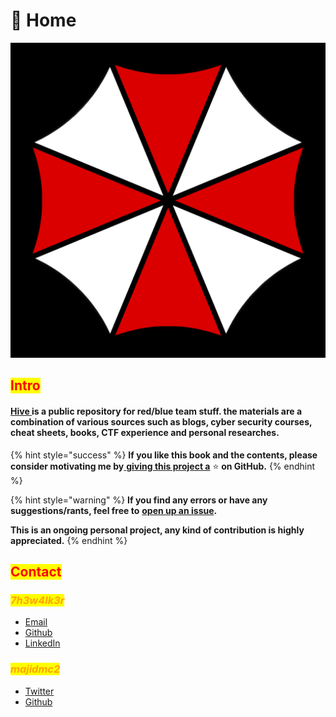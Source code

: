 # 📕 Home

![From resident evil franchise created by Capcom](<.gitbook/assets/image (179).png>)

## <mark style="color:red;">Intro</mark>

#### [Hive ](https://7h3w4lk3r.gitbook.io/the-hive/)is a public repository for red/blue team stuff. the materials are a combination of various sources such as blogs, cyber security courses, cheat sheets, books, CTF experience and personal researches.

{% hint style="success" %}
**If you like this book and the contents, please consider motivating me by**[ **giving this project a**](https://github.com/7h3w4lk3r/THE\_HIVE) :star: **on GitHub.**
{% endhint %}

{% hint style="warning" %}
**If you find any errors or have any suggestions/rants, feel free to** [**open up an issue**](https://github.com/7h3w4lk3r/THE\_HIVE/issues)**.**

**This is an ongoing personal project, any kind of contribution is highly appreciated.**
{% endhint %}

## <mark style="color:red;">**Contact**</mark>

### _<mark style="color:orange;">**7h3w4lk3r**</mark>_  &#x20;

* [Email](mailto:repentless1998@gmail.com)
* [Github](https://github.com/7h3w4lk3r)
* [LinkedIn](https://www.linkedin.com/in/pouya-s-929ab5255)

### _<mark style="color:orange;">majidmc2</mark>_&#x20;

* [Twitter](https://twitter.com/\_majidmc2)
* [Github](https://github.com/majidmc2)
